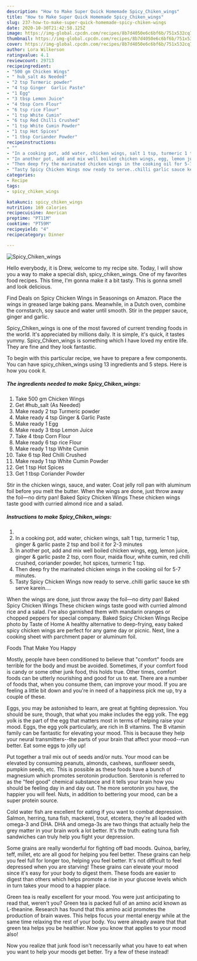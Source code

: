 ```yaml
---
description: "How to Make Super Quick Homemade Spicy_Chiken_wings"
title: "How to Make Super Quick Homemade Spicy_Chiken_wings"
slug: 237-how-to-make-super-quick-homemade-spicy-chiken-wings
date: 2020-10-30T21:42:58.125Z
image: https://img-global.cpcdn.com/recipes/8b7d4050e6c6bf6b/751x532cq70/spicy_chiken_wings-recipe-main-photo.jpg
thumbnail: https://img-global.cpcdn.com/recipes/8b7d4050e6c6bf6b/751x532cq70/spicy_chiken_wings-recipe-main-photo.jpg
cover: https://img-global.cpcdn.com/recipes/8b7d4050e6c6bf6b/751x532cq70/spicy_chiken_wings-recipe-main-photo.jpg
author: Lora Wilkerson
ratingvalue: 4.1
reviewcount: 29713
recipeingredient:
- "500 gm Chicken Wings"
- " hub_salt As Needed"
- "2 tsp Turmeric powder"
- "4 tsp Ginger  Garlic Paste"
- "1 Egg"
- "3 tbsp Lemon Juice"
- "4 tbsp Corn Flour"
- "6 tsp rice Flour"
- "1 tsp White Cumin"
- "6 tsp Red Chilli Crushed"
- "1 tsp White Cumin Powder"
- "1 tsp Hot Spices"
- "1 tbsp Coriander Powder"
recipeinstructions:
- ""
- "In a cooking pot, add water, chicken wings, salt 1 tsp, turmeric 1 tsp, ginger &amp; garlic paste 2 tsp and boil it for 2-3 minutes"
- "In another pot, add and mix well boiled chicken wings, egg, lemon juice, ginger &amp; garlic paste 2 tsp, corn flour, maida flour, white cumin, red chilli crushed, coriander powder, hot spices, turmeric 1 tsp."
- "Then deep fry the marinated chicken wings in the cooking oil for 5-7 minutes."
- "Tasty Spicy Chicken Wings now ready to serve..chilli garlic sauce ke sth serve karein...."
categories:
- Recipe
tags:
- spicy_chiken_wings

katakunci: spicy_chiken_wings 
nutrition: 169 calories
recipecuisine: American
preptime: "PT11M"
cooktime: "PT59M"
recipeyield: "4"
recipecategory: Dinner

---
```



![Spicy_Chiken_wings](https://img-global.cpcdn.com/recipes/8b7d4050e6c6bf6b/751x532cq70/spicy_chiken_wings-recipe-main-photo.jpg)

Hello everybody, it is Drew, welcome to my recipe site. Today, I will show you a way to make a special dish, spicy_chiken_wings. One of my favorites food recipes. This time, I'm gonna make it a bit tasty. This is gonna smell and look delicious.

Find Deals on Spicy Chicken Wings in Seasonings on Amazon. Place the wings in greased large baking pans. Meanwhile, in a Dutch oven, combine the cornstarch, soy sauce and water until smooth. Stir in the pepper sauce, ginger and garlic.

Spicy_Chiken_wings is one of the most favored of current trending foods in the world. It's appreciated by millions daily. It is simple, it's quick, it tastes yummy. Spicy_Chiken_wings is something which I have loved my entire life. They are fine and they look fantastic.


To begin with this particular recipe, we have to prepare a few components. You can have spicy_chiken_wings using 13 ingredients and 5 steps. Here is how you cook it.

<!--inarticleads1-->

##### The ingredients needed to make Spicy_Chiken_wings:

1. Take 500 gm Chicken Wings
1. Get  #hub_salt (As Needed)
1. Make ready 2 tsp Turmeric powder
1. Make ready 4 tsp Ginger &amp; Garlic Paste
1. Make ready 1 Egg
1. Make ready 3 tbsp Lemon Juice
1. Take 4 tbsp Corn Flour
1. Make ready 6 tsp rice Flour
1. Make ready 1 tsp White Cumin
1. Take 6 tsp Red Chilli Crushed
1. Make ready 1 tsp White Cumin Powder
1. Get 1 tsp Hot Spices
1. Get 1 tbsp Coriander Powder


Stir in the chicken wings, sauce, and water. Coat jelly roll pan with aluminum foil before you melt the butter. When the wings are done, just throw away the foil—no dirty pan! Baked Spicy Chicken Wings These chicken wings taste good with curried almond rice and a salad. 

<!--inarticleads2-->

##### Instructions to make Spicy_Chiken_wings:

1. 
1. In a cooking pot, add water, chicken wings, salt 1 tsp, turmeric 1 tsp, ginger &amp; garlic paste 2 tsp and boil it for 2-3 minutes
1. In another pot, add and mix well boiled chicken wings, egg, lemon juice, ginger &amp; garlic paste 2 tsp, corn flour, maida flour, white cumin, red chilli crushed, coriander powder, hot spices, turmeric 1 tsp.
1. Then deep fry the marinated chicken wings in the cooking oil for 5-7 minutes.
1. Tasty Spicy Chicken Wings now ready to serve..chilli garlic sauce ke sth serve karein....


When the wings are done, just throw away the foil—no dirty pan! Baked Spicy Chicken Wings These chicken wings taste good with curried almond rice and a salad. I&#39;ve also garnished them with mandarin oranges or chopped peppers for special company. Baked Spicy Chicken Wings Recipe photo by Taste of Home A healthy alternative to deep-frying, easy baked spicy chicken wings are perfect for any game day or picnic. Next, line a cooking sheet with parchment paper or aluminum foil. 

Foods That Make You Happy


Mostly, people have been conditioned to believe that "comfort" foods are terrible for the body and must be avoided. Sometimes, if your comfort food is candy or some other junk food, this holds true. Other times, comfort foods can be utterly nourishing and good for us to eat. There are a number of foods that, when you consume them, can improve your mood. If you are feeling a little bit down and you're in need of a happiness pick me up, try a couple of these.

Eggs, you may be astonished to learn, are great at fighting depression. You should be sure, though, that what you make includes the egg yolk. The egg yolk is the part of the egg that matters most in terms of helping raise your mood. Eggs, the egg yolk particularly, are rich in B vitamins. The B vitamin family can be fantastic for elevating your mood. This is because they help your neural transmitters--the parts of your brain that affect your mood--run better. Eat some eggs to jolly up!

Put together a trail mix out of seeds and/or nuts. Your mood can be elevated by consuming peanuts, almonds, cashews, sunflower seeds, pumpkin seeds, etc. This is possible as these foods have a bunch of magnesium which promotes serotonin production. Serotonin is referred to as the "feel good" chemical substance and it tells your brain how you should be feeling day in and day out. The more serotonin you have, the happier you will feel. Nuts, in addition to bettering your mood, can be a super protein source.

Cold water fish are excellent for eating if you want to combat depression. Salmon, herring, tuna fish, mackerel, trout, etcetera, they're all loaded with omega-3 and DHA. DHA and omega-3s are two things that actually help the grey matter in your brain work a lot better. It's the truth: eating tuna fish sandwiches can truly help you fight your depression. 

Some grains are really wonderful for fighting off bad moods. Quinoa, barley, teff, millet, etc are all good for helping you feel better. These grains can help you feel full for longer too, helping you feel better. It's not difficult to feel depressed when you are starving! These grains can elevate your mood since it's easy for your body to digest them. These foods are easier to digest than others which helps promote a rise in your glucose levels which in turn takes your mood to a happier place.

Green tea is really excellent for your mood. You were just anticipating to read that, weren't you? Green tea is packed full of an amino acid known as L-theanine. Research has found that this amino acid promotes the production of brain waves. This helps focus your mental energy while at the same time relaxing the rest of your body. You were already aware that that green tea helps you be healthier. Now you know that applies to your mood also!

Now you realize that junk food isn't necessarily what you have to eat when you want to help your moods get better. Try a few of these instead!

